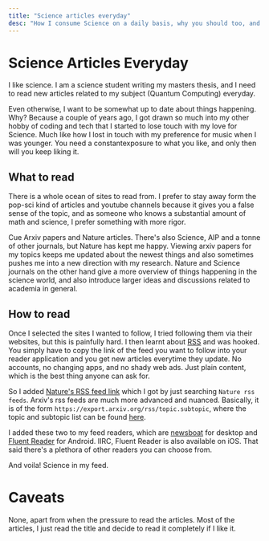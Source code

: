```yaml
---
title: "Science articles everyday"
desc: "How I consume Science on a daily basis, why you should too, and fangirling about RSS"
---
```


# Science Articles Everyday

I like science. I am a science student writing my masters thesis, and I need to read new articles related to my subject (Quantum Computing) everyday.

Even otherwise, I want to be somewhat up to date about things happening. Why? Because a couple of years ago, I got drawn so much into my other hobby of coding and tech that I started to lose touch with my love for Science. Much like how I lost in touch with my preference for music when I was younger. You need a constantexposure to what you like, and only then will you keep liking it.

## What to read

There is a whole ocean of sites to read from. I prefer to stay away form the pop-sci kind of articles and youtube channels because it gives you a false sense of the topic, and as someone who knows a substantial amount of math and science, I prefer something with more rigor.

Cue Arxiv papers and Nature articles. There's also Science, AIP and a tonne of other journals, but Nature has kept me happy. Viewing arxiv papers for my topics keeps me updated about the newest things and also sometimes pushes me into a new direction with my research. Nature and Science journals on the other hand give a more overview of things happening in the science world, and also introduce larger ideas and discussions related to academia in general.

## How to read

Once I selected the sites I wanted to follow, I tried following them via their websites, but this is painfully hard. I then learnt about [RSS](https://en.wikipedia.org/wiki/RSS) and was hooked. You simply have to copy the link of the feed you want to follow into your reader application and you get new articles everytime they update. No accounts, no changing apps, and no shady web ads. Just plain content, which is the best thing anyone can ask for.

So I added [Nature's RSS feed link](http://feeds.nature.com/nature/rss/current) which I got by just searching `Nature rss feeds`. Arxiv's rss feeds are much more advanced and nuanced. Basically, it is of the form `https://export.arxiv.org/rss/topic.subtopic`, where the topic and subtopic list can be found [here](https://arxiv.org/). 

I added these two to my feed readers, which are [newsboat](https://newsboat.org/) for desktop and [Fluent Reader](https://hyliu.me/fluent-reader/) for Android. IIRC, Fluent Reader is also available on iOS. That said there's a plethora of other readers you can choose from.

And voila! Science in my feed.

# Caveats

None, apart from when the pressure to read the articles. Most of the articles, I just read the title and decide to read it completely if I like it.

